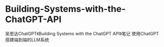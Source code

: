 # Building-Systems-with-the-ChatGPT-API
吴恩达ChatGPT《Building Systems with the ChatGPT API》笔记
使用ChatGPT搭建端到端的LLM系统
